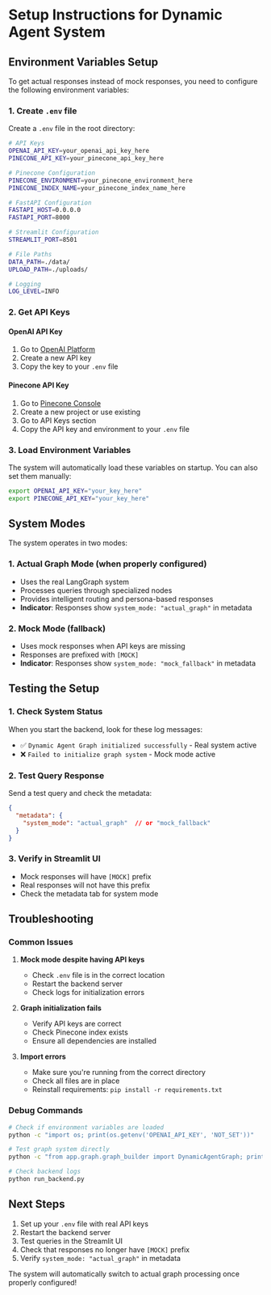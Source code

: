 # Setup Instructions for Dynamic Agent System

## Environment Variables Setup

To get actual responses instead of mock responses, you need to configure the following environment variables:

### 1. Create `.env` file

Create a `.env` file in the root directory:

```bash
# API Keys
OPENAI_API_KEY=your_openai_api_key_here
PINECONE_API_KEY=your_pinecone_api_key_here

# Pinecone Configuration
PINECONE_ENVIRONMENT=your_pinecone_environment_here
PINECONE_INDEX_NAME=your_pinecone_index_name_here

# FastAPI Configuration
FASTAPI_HOST=0.0.0.0
FASTAPI_PORT=8000

# Streamlit Configuration
STREAMLIT_PORT=8501

# File Paths
DATA_PATH=./data/
UPLOAD_PATH=./uploads/

# Logging
LOG_LEVEL=INFO
```

### 2. Get API Keys

#### OpenAI API Key
1. Go to [OpenAI Platform](https://platform.openai.com/api-keys)
2. Create a new API key
3. Copy the key to your `.env` file

#### Pinecone API Key
1. Go to [Pinecone Console](https://app.pinecone.io/)
2. Create a new project or use existing
3. Go to API Keys section
4. Copy the API key and environment to your `.env` file

### 3. Load Environment Variables

The system will automatically load these variables on startup. You can also set them manually:

```bash
export OPENAI_API_KEY="your_key_here"
export PINECONE_API_KEY="your_key_here"
```

## System Modes

The system operates in two modes:

### 1. Actual Graph Mode (when properly configured)
- Uses the real LangGraph system
- Processes queries through specialized nodes
- Provides intelligent routing and persona-based responses
- **Indicator**: Responses show `system_mode: "actual_graph"` in metadata

### 2. Mock Mode (fallback)
- Uses mock responses when API keys are missing
- Responses are prefixed with `[MOCK]`
- **Indicator**: Responses show `system_mode: "mock_fallback"` in metadata

## Testing the Setup

### 1. Check System Status
When you start the backend, look for these log messages:
- ✅ `Dynamic Agent Graph initialized successfully` - Real system active
- ❌ `Failed to initialize graph system` - Mock mode active

### 2. Test Query Response
Send a test query and check the metadata:
```json
{
  "metadata": {
    "system_mode": "actual_graph"  // or "mock_fallback"
  }
}
```

### 3. Verify in Streamlit UI
- Mock responses will have `[MOCK]` prefix
- Real responses will not have this prefix
- Check the metadata tab for system mode

## Troubleshooting

### Common Issues

1. **Mock mode despite having API keys**
   - Check `.env` file is in the correct location
   - Restart the backend server
   - Check logs for initialization errors

2. **Graph initialization fails**
   - Verify API keys are correct
   - Check Pinecone index exists
   - Ensure all dependencies are installed

3. **Import errors**
   - Make sure you're running from the correct directory
   - Check all files are in place
   - Reinstall requirements: `pip install -r requirements.txt`

### Debug Commands

```bash
# Check if environment variables are loaded
python -c "import os; print(os.getenv('OPENAI_API_KEY', 'NOT_SET'))"

# Test graph system directly
python -c "from app.graph.graph_builder import DynamicAgentGraph; print('Graph import successful')"

# Check backend logs
python run_backend.py
```

## Next Steps

1. Set up your `.env` file with real API keys
2. Restart the backend server
3. Test queries in the Streamlit UI
4. Check that responses no longer have `[MOCK]` prefix
5. Verify `system_mode: "actual_graph"` in metadata

The system will automatically switch to actual graph processing once properly configured! 